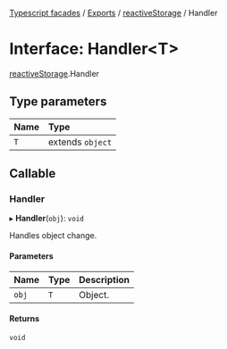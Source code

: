 [Typescript facades](../index.md) / [Exports](../modules.md) / [reactiveStorage](../modules/reactiveStorage.md) / Handler

# Interface: Handler<T\>

[reactiveStorage](../modules/reactiveStorage.md).Handler

## Type parameters

| Name | Type |
| :------ | :------ |
| `T` | extends `object` |

## Callable

### Handler

▸ **Handler**(`obj`): `void`

Handles object change.

#### Parameters

| Name | Type | Description |
| :------ | :------ | :------ |
| `obj` | `T` | Object. |

#### Returns

`void`
